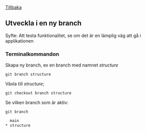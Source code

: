 [Tillbaka](README.md)

## Utveckla i en ny branch

Syfte: Att testa funktionalitet, se om det är en lämplig väg att gå i applikationen


### Terminalkommandon

Skapa ny branch, ex en branch med namnet *structure* 

`git branch structure`

Växla till *structure*;

`git checkout branch structure`

Se vilken branch som är aktiv:

`git branch`

```bash
  main
* structure
```
